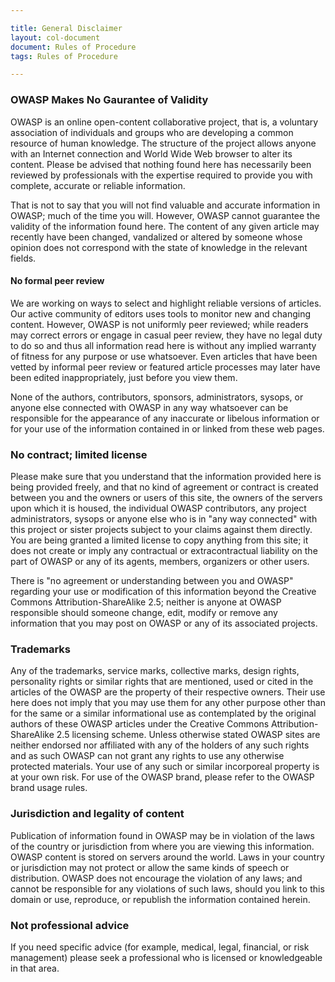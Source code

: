 ```yaml
---

title: General Disclaimer
layout: col-document
document: Rules of Procedure
tags: Rules of Procedure

---
```


### OWASP Makes No Gaurantee of Validity

OWASP is an online open-content collaborative project, that is, a voluntary association of individuals and groups who are developing a common resource of human knowledge. The structure of the project allows anyone with an Internet connection and World Wide Web browser to alter its content.  Please be advised that nothing found here has necessarily been reviewed by professionals with the expertise required to provide you with complete, accurate or reliable information.

That is not to say that you will not find valuable and accurate information in OWASP; much of the time you will.  However, OWASP cannot guarantee the validity of the information found here.  The content of any given article may recently have been changed, vandalized or altered by someone whose opinion does not correspond with the state of knowledge in the relevant fields.

#### No formal peer review
We are working on ways to select and highlight reliable versions of articles.  Our active community of editors uses tools to monitor new and changing content.  However, OWASP is not uniformly peer reviewed; while readers may correct errors or engage in casual peer review, they have no legal duty to do so and thus all information read here is without any implied warranty of fitness for any purpose or use whatsoever.  Even articles that have been vetted by informal peer review or featured article processes may later have been edited inappropriately, just before you view them.

None of the authors, contributors, sponsors, administrators, sysops, or anyone else connected with OWASP in any way whatsoever can be responsible for the appearance of any inaccurate or libelous information or for your use of the information contained in or linked from these web pages.

### No contract; limited license
Please make sure that you understand that the information provided here is being provided freely, and that no kind of agreement or contract is created between you and the owners or users of this site, the owners of the servers upon which it is housed, the individual OWASP contributors, any project administrators, sysops or anyone else who is in "any way connected" with this project or sister projects subject to your claims against them directly. You are being granted a limited license to copy anything from this site; it does not create or imply any contractual or extracontractual liability on the part of OWASP or any of its agents, members, organizers or other users.

There is "no agreement or understanding between you and OWASP" regarding your use or modification of this information beyond the Creative Commons Attribution-ShareAlike 2.5; neither is anyone at OWASP responsible should someone change, edit, modify or remove any information that you may post on OWASP or any of its associated projects.

### Trademarks
Any of the trademarks, service marks, collective marks, design rights, personality rights or similar rights that are mentioned, used or cited in the articles of the OWASP are the property of their respective owners. Their use here does not imply that you may use them for any other purpose other than for the same or a similar informational use as contemplated by the original authors of these OWASP articles under the  Creative Commons Attribution-ShareAlike 2.5 licensing scheme. Unless otherwise stated OWASP sites are neither endorsed nor affiliated with any of the holders of any such rights and as such OWASP can not grant any rights to use any otherwise protected materials. Your use of any such or similar incorporeal property is at your own risk. For use of the OWASP brand, please refer to the OWASP brand usage rules.

### Jurisdiction and legality of content
Publication of information found in OWASP may be in violation of the laws of the country or jurisdiction from where you are viewing this information. OWASP content is stored on servers around the world. Laws in your country or jurisdiction may not protect or allow the same kinds of speech or distribution.  OWASP does not encourage the violation of any laws; and cannot be responsible for any violations of such laws, should you link to this domain or use, reproduce, or republish the information contained herein.

### Not professional advice
If you need specific advice (for example, medical, legal, financial, or risk management) please seek a professional who is licensed or knowledgeable in that area.

